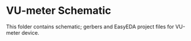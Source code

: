 # VU-meter Schematic
This folder contains schematic; gerbers and EasyEDA project files for VU-meter device.